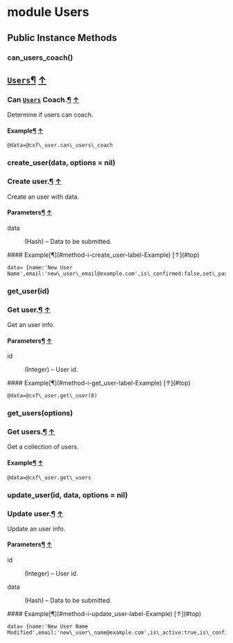 # module Users [](#module-Users) [](#top)
 ## Public Instance Methods
 ### can_users_coach() [](#method-i-can_users_coach)
 ## [`Users`](Users.html)[¶](#method-i-can_users_coach-label-Users) [↑](#top)

### Can [`Users`](Users.html) Coach.[¶](#method-i-can_users_coach-label-Can+Users+Coach.) [↑](#top)

Determine if users can coach.

#### Example[¶](#method-i-can_users_coach-label-Example) [↑](#top)

```
@data=@cxf\_user.can\_users\_coach
```
 ### create_user(data, options = nil) [](#method-i-create_user)
 ### Create user.[¶](#method-i-create_user-label-Create+user.) [↑](#top)

Create an user with data.

#### Parameters[¶](#method-i-create_user-label-Parameters) [↑](#top)
<dl class="rdoc-list note-list">
<dt>data
</dt>
<dd>
<p>(Hash) – Data to be submitted.</p>
</dd>
</dl>
#### Example[¶](#method-i-create_user-label-Example) [↑](#top)

```
data= {name:'New User Name',email:'new\_user\_email@example.com',is\_confirmed:false,set\_password:true,password:'123456',is\_coach:false}@data=@cxf\_user.create\_user(data)
```
 ### get_user(id) [](#method-i-get_user)
 ### Get user.[¶](#method-i-get_user-label-Get+user.) [↑](#top)

Get an user info.

#### Parameters[¶](#method-i-get_user-label-Parameters) [↑](#top)
<dl class="rdoc-list note-list">
<dt>id
</dt>
<dd>
<p>(Integer) – User id.</p>
</dd>
</dl>
#### Example[¶](#method-i-get_user-label-Example) [↑](#top)

```
@data=@cxf\_user.get\_user(8)
```
 ### get_users(options) [](#method-i-get_users)
 ### Get users.[¶](#method-i-get_users-label-Get+users.) [↑](#top)

Get a collection of users.

#### Example[¶](#method-i-get_users-label-Example) [↑](#top)

```
@data=@cxf\_user.get\_users
```
 ### update_user(id, data, options = nil) [](#method-i-update_user)
 ### Update user.[¶](#method-i-update_user-label-Update+user.) [↑](#top)

Update an user info.

#### Parameters[¶](#method-i-update_user-label-Parameters) [↑](#top)
<dl class="rdoc-list note-list">
<dt>id
</dt>
<dd>
<p>(Integer) – User id.</p>
</dd>
<dt>data
</dt>
<dd>
<p>(Hash) – Data to be submitted.</p>
</dd>
</dl>
#### Example[¶](#method-i-update_user-label-Example) [↑](#top)

```
data= {name:'New User Name Modified',email:'new\_user\_name@example.com',is\_active:true,is\_confirmed:false,roles:''}@data=@cxf\_user.update\_user(14,data)
```
 